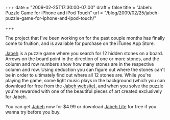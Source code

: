 +++
date = "2009-02-25T17:30:00-07:00"
draft = false
title = "Jabeh: Puzzle Game for iPhone and iPod Touch"
url = "/blog/2009/02/25/jabeh-puzzle-game-for-iphone-and-ipod-touch/"

+++

The project that I've been working on for the past couple months has finally come to fruition, and is available for purchase on the iTunes App Store.

[Jabeh](http://jabeh.org/) is a puzzle game where you search for 12 hidden stones on a board. Arrows on the board point in the direction of one or more stones, and the column and row numbers show how many stones are in the respective column and row. Using deduction you can figure out where the stones can't be in order to ultimately find out where all 12 stones are. While you're playing the game, some light music plays in the background (which you can download for free from the [Jabeh website](http://jabeh.org/)), and when you solve the puzzle you're rewarded with one of the beautiful pieces of art created exclusively for Jabeh.

You can get [Jabeh](http://itunes.com/app/Jabeh) now for $4.99 or download [Jabeh Lite](http://itunes.com/app/JabehLite) for free if you wanna try before you buy.
